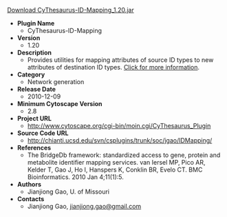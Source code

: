 <a href="CyThesaurus-ID-Mapping_1.20.jar">Download CyThesaurus-ID-Mapping_1.20.jar</a>

* __Plugin Name__
  * CyThesaurus-ID-Mapping
* __Version__
  * 1.20
* __Description__
  * Provides utilities for mapping attributes of source ID types to new attributes of destination ID types. <a href="http://www.cytoscape.org/cgi-bin/moin.cgi/CyThesaurus_Plugin">Click for more information</a>.
* __Category__
  * Network generation
* __Release Date__
  * 2010-12-09
* __Minimum Cytoscape Version__
  * 2.8
* __Project URL__
  * http://www.cytoscape.org/cgi-bin/moin.cgi/CyThesaurus_Plugin
* __Source Code URL__
  * http://chianti.ucsd.edu/svn/csplugins/trunk/soc/jgao/IDMapping/
* __References__
  * The BridgeDb framework: standardized access to gene, protein and metabolite identifier mapping services. van Iersel MP, Pico AR, Kelder T, Gao J, Ho I, Hanspers K, Conklin BR, Evelo CT. BMC Bioinformatics. 2010 Jan 4;11(1):5. 
* __Authors__
  * Jianjiong Gao, U. of Missouri
* __Contacts__
  * Jianjiong Gao, jianjiong.gao@gmail.com
